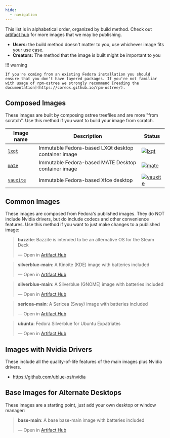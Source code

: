 ```yaml
---
hide:
  - navigation
---
```


This list is in alphabetical order, organized by build method.
Check out [artifact hub](https://artifacthub.io/packages/search?org=ublue-os&sort=relevance&page=1) for more images that we may be publishing.

- **Users:** the build method doesn't matter to you, use whichever image fits your use case.
- **Creators:** The method that the image is built might be important to you

!!! warning

    If you're coming from an existing Fedora installation you should ensure that you don't have layered packages. If you're not familiar with usage of rpm-ostree we strongly recommend [reading the documentation](https://coreos.github.io/rpm-ostree/).

## Composed Images

These images are built by composing ostree treefiles and are more "from scratch".
Use this method if you want to build your image from scratch. 

| Image name | Description | Status | 
| ---------- | ----------- | ------ | 
| [`lxqt`](https://github.com/ublue-os/lxqt) | Immutable Fedora-based LXQt desktop container image  | [![lxqt](https://github.com/ublue-os/lxqt/actions/workflows/build.yml/badge.svg)](https://github.com/ublue-os/lxqt/actions/workflows/build.yml) |
| [`mate`](https://github.com/ublue-os/mate) | Immutable Fedora-based MATE Desktop container image | [![mate](https://github.com/ublue-os/mate/actions/workflows/build.yml/badge.svg)](https://github.com/ublue-os/mate/actions/workflows/build.yml) |
| [`vauxite`](https://github.com/ublue-os/vauxite) | Immutable Fedora-based Xfce desktop | [![vauxite](https://github.com/ublue-os/vauxite/actions/workflows/build.yml/badge.svg)](https://github.com/ublue-os/vauxite/actions/workflows/build.yml) |

## Common Images

These images are composed from Fedora's published images.
They do NOT include Nvidia drivers, but do include codecs and other convenience features.
Use this method if you want to just make changes to a published image:

<div class="artifacthub-widget" data-url="https://artifacthub.io/packages/container/bazzite/bazzite" data-theme="light" data-header="false" data-stars="true" data-responsive="true"><blockquote><p lang="en" dir="ltr"><b>bazzite</b>: Bazzite is intended to be an alternative OS for the Steam Deck</p>&mdash; Open in <a href="https://artifacthub.io/packages/container/bazzite/bazzite">Artifact Hub</a></blockquote></div><script async src="https://artifacthub.io/artifacthub-widget.js"></script>

<div class="artifacthub-widget" data-url="https://artifacthub.io/packages/container/kinoite-main/kinoite-main" data-theme="light" data-header="false" data-stars="true" data-responsive="true"><blockquote><p lang="en" dir="ltr"><b>silverblue-main</b>: A Kinoite (KDE) image with batteries included</p>&mdash; Open in <a href="https://artifacthub.io/packages/container/kinoite-main/kinoite-main">Artifact Hub</a></blockquote></div><script async src="https://artifacthub.io/artifacthub-widget.js"></script>

<div class="artifacthub-widget" data-url="https://artifacthub.io/packages/container/silverblue-main/silverblue-main" data-theme="light" data-header="false" data-stars="true" data-responsive="true"><blockquote><p lang="en" dir="ltr"><b>silverblue-main</b>: A Silverblue (GNOME) image with batteries included</p>&mdash; Open in <a href="https://artifacthub.io/packages/container/silverblue-main/silverblue-main">Artifact Hub</a></blockquote></div><script async src="https://artifacthub.io/artifacthub-widget.js"></script>

<div class="artifacthub-widget" data-url="https://artifacthub.io/packages/container/sericea-main/sericea-main" data-theme="light" data-header="false" data-stars="true" data-responsive="true"><blockquote><p lang="en" dir="ltr"><b>sericea-main</b>: A Sericea (Sway) image with batteries included</p>&mdash; Open in <a href="https://artifacthub.io/packages/container/sericea-main/sericea-main">Artifact Hub</a></blockquote></div><script async src="https://artifacthub.io/artifacthub-widget.js"></script>

<div class="artifacthub-widget" data-url="https://artifacthub.io/packages/container/ubuntu/ubuntu" data-theme="light" data-header="false" data-stars="true" data-responsive="false"><blockquote><p lang="en" dir="ltr"><b>ubuntu</b>: Fedora Silverblue for Ubuntu Expatriates</p>&mdash; Open in <a href="https://artifacthub.io/packages/container/ubuntu/ubuntu">Artifact Hub</a></blockquote></div><script async src="https://artifacthub.io/artifacthub-widget.js"></script>

## Images with Nvidia Drivers

These include all the quality-of-life features of the main images plus Nvidia drivers. 

- https://github.com/ublue-os/nvidia

## Base Images for Alternate Desktops

These images are a starting point, just add your own desktop or window manager:

<div class="artifacthub-widget" data-url="https://artifacthub.io/packages/container/base-main/base-main" data-theme="light" data-header="false" data-stars="true" data-responsive="true"><blockquote><p lang="en" dir="ltr"><b>base-main</b>: A base base-main image with batteries included</p>&mdash; Open in <a href="https://artifacthub.io/packages/container/base-main/base-main">Artifact Hub</a></blockquote></div><script async src="https://artifacthub.io/artifacthub-widget.js"></script>
